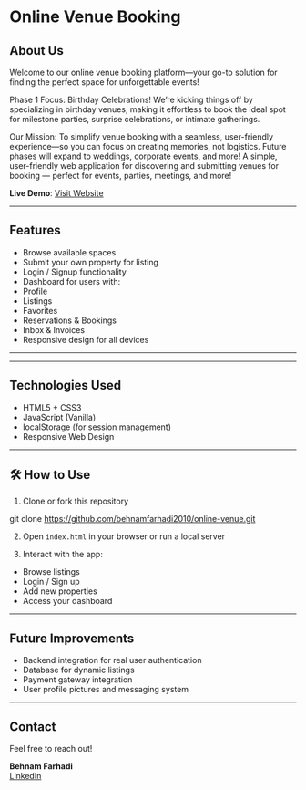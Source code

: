 # Online Venue Booking

## About Us

Welcome to our online venue booking platform—your go-to solution for finding the perfect space for unforgettable events!

Phase 1 Focus: Birthday Celebrations!
We’re kicking things off by specializing in birthday venues, making it effortless to book the ideal spot for milestone parties, surprise celebrations, or intimate gatherings.

Our Mission:
To simplify venue booking with a seamless, user-friendly experience—so you can focus on creating memories, not logistics. Future phases will expand to weddings, corporate events, and more!
A simple, user-friendly web application for discovering and submitting venues for booking — perfect for events, parties, meetings, and more!

**Live Demo**: [Visit Website](https://behnamfarhadi2010.github.io/online-venue/index.html)

---

## Features

- Browse available spaces
- Submit your own property for listing
- Login / Signup functionality
- Dashboard for users with:
- Profile
- Listings
- Favorites
- Reservations & Bookings
- Inbox & Invoices
- Responsive design for all devices

---

---

## Technologies Used

- HTML5 + CSS3
- JavaScript (Vanilla)
- localStorage (for session management)
- Responsive Web Design

---

## 🛠️ How to Use

1. Clone or fork this repository

git clone https://github.com/behnamfarhadi2010/online-venue.git

2. Open `index.html` in your browser or run a local server

3. Interact with the app:

- Browse listings
- Login / Sign up
- Add new properties
- Access your dashboard

---

## Future Improvements

- Backend integration for real user authentication
- Database for dynamic listings
- Payment gateway integration
- User profile pictures and messaging system

---

## Contact

Feel free to reach out!

**Behnam Farhadi**  
 [LinkedIn](https://www.linkedin.com/in/farhadi-behnam/)
